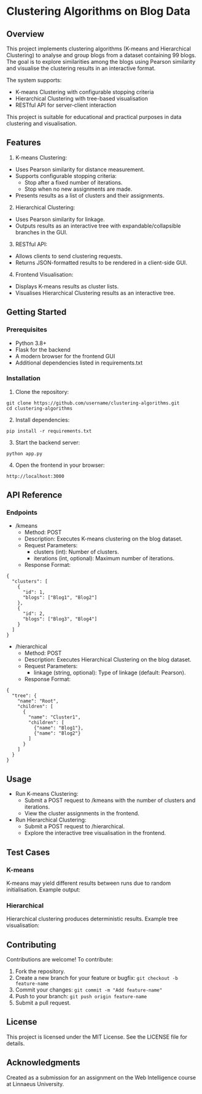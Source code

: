 # Clustering Algorithms on Blog Data

## Overview

This project implements clustering algorithms (K-means and Hierarchical Clustering) to analyse and group blogs from a dataset containing 99 blogs. The goal is to explore similarities among the blogs using Pearson similarity and visualise the clustering results in an interactive format.

The system supports:

* K-means Clustering with configurable stopping criteria
* Hierarchical Clustering with tree-based visualisation
* RESTful API for server-client interaction

This project is suitable for educational and practical purposes in data clustering and visualisation.

## Features

1. K-means Clustering:
* Uses Pearson similarity for distance measurement.
* Supports configurable stopping criteria:
  * Stop after a fixed number of iterations.
  * Stop when no new assignments are made.
* Presents results as a list of clusters and their assignments.
2. Hierarchical Clustering:
* Uses Pearson similarity for linkage.
* Outputs results as an interactive tree with expandable/collapsible branches in the GUI.
3. RESTful API:
* Allows clients to send clustering requests.
* Returns JSON-formatted results to be rendered in a client-side GUI.
4. Frontend Visualisation:
* Displays K-means results as cluster lists.
* Visualises Hierarchical Clustering results as an interactive tree.

## Getting Started

### Prerequisites
* Python 3.8+
* Flask for the backend
* A modern browser for the frontend GUI
* Additional dependencies listed in requirements.txt

### Installation
1. Clone the repository:
`````
git clone https://github.com/username/clustering-algorithms.git
cd clustering-algorithms
`````
2. Install dependencies:
`````
pip install -r requirements.txt
`````
3. Start the backend server:
`````
python app.py
`````
4. Open the frontend in your browser:
`````
http://localhost:3000
`````

## API Reference

### Endpoints
* /kmeans
  * Method: POST
  * Description: Executes K-means clustering on the blog dataset.
  * Request Parameters:
    * clusters (int): Number of clusters.
    * iterations (int, optional): Maximum number of iterations.
  * Response Format:
````
{
  "clusters": [
    {
      "id": 1,
      "blogs": ["Blog1", "Blog2"]
    },
    {
      "id": 2,
      "blogs": ["Blog3", "Blog4"]
    }
  ]
}
````
* /hierarchical
  * Method: POST
  * Description: Executes Hierarchical Clustering on the blog dataset.
  * Request Parameters:
    * linkage (string, optional): Type of linkage (default: Pearson).
  * Response Format:
````
{
  "tree": {
    "name": "Root",
    "children": [
      {
        "name": "Cluster1",
        "children": [
          {"name": "Blog1"},
          {"name": "Blog2"}
        ]
      }
    ]
  }
}
````
## Usage
* Run K-means Clustering:
  * Submit a POST request to /kmeans with the number of clusters and iterations.
  * View the cluster assignments in the frontend.
* Run Hierarchical Clustering:
  * Submit a POST request to /hierarchical.
  * Explore the interactive tree visualisation in the frontend.

## Test Cases
### K-means

K-means may yield different results between runs due to random initialisation. Example output:


### Hierarchical

Hierarchical clustering produces deterministic results. Example tree visualisation:


## Contributing

Contributions are welcome! To contribute:

1. Fork the repository.
2. Create a new branch for your feature or bugfix:
`git checkout -b feature-name`
3. Commit your changes:
`git commit -m "Add feature-name"`
4. Push to your branch:
`git push origin feature-name`
5. Submit a pull request.


## License

This project is licensed under the MIT License. See the LICENSE file for details.

## Acknowledgments

Created as a submission for an assignment on the Web Intelligence course at Linnaeus University.